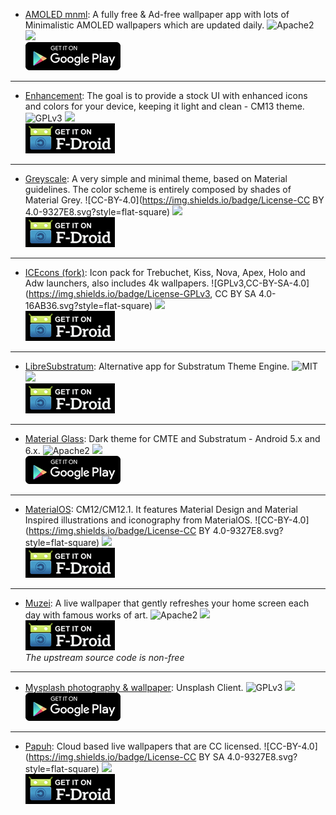 <!--
    Copyright (C)  2016-2017 PRIMOKORN.
    Permission is granted to copy, distribute and/or modify this document
    under the terms of the GNU Free Documentation License, Version 1.3
    or any later version published by the Free Software Foundation;
    with no Invariant Sections, no Front-Cover Texts, and no Back-Cover Texts.
    A copy of the license is included in the section entitled "GNU
    Free Documentation License".
-->

* [AMOLED mnml](https://forum.xda-developers.com/android/apps-games/app-amoled-mnml-free-minimalistic-t3593574): A fully free & Ad-free wallpaper app with lots of Minimalistic AMOLED wallpapers which are updated daily.
![Apache2](https://img.shields.io/badge/License-Apache%202.0-yellowgreen.svg?style=flat-square)
[![](https://img.shields.io/badge/Source-Github-lightgrey.svg?style=flat-square)](https://github.com/AlienCreature7/AMOLED-mnml-wallpaper-app)  
[![](Pictures/Google_Play.png)](https://play.google.com/store/apps/details?id=yasanq.amoledmnml.wallpapers)

***

* [Enhancement](https://f-droid.org/packages/com.primokorn.enhancement/): The goal is to provide a stock UI with enhanced icons and colors for your device, keeping it light and clean - CM13 theme.
![GPLv3](https://img.shields.io/badge/License-GPLv3-brightgreen.svg?style=flat-square)
[![](https://img.shields.io/badge/Source-GitLab-lightgrey.svg?style=flat-square)](https://gitlab.com/Primokorn/EnhancementTheme)  
[![](Pictures/F-Droid.png)](https://f-droid.org/packages/com.primokorn.enhancement/)

***

* [Greyscale](https://f-droid.org/packages/it.lucci.cm.greyscaletheme/): A very simple and minimal theme, based on Material guidelines. The color scheme is entirely composed by shades of Material Grey.
![CC-BY-4.0](https://img.shields.io/badge/License-CC BY 4.0-9327E8.svg?style=flat-square)
[![](https://img.shields.io/badge/Source-Github-lightgrey.svg?style=flat-square)](https://github.com/gabrielelucci/greyscale-cmte)  
[![](Pictures/F-Droid.png)](https://f-droid.org/packages/it.lucci.cm.greyscaletheme/)

***

* [ICEcons (fork)](https://f-droid.org/packages/com.dkanada.icecons/): Icon pack for Trebuchet, Kiss, Nova, Apex, Holo and Adw launchers, also includes 4k wallpapers.
![GPLv3,CC-BY-SA-4.0](https://img.shields.io/badge/License-GPLv3, CC BY SA 4.0-16AB36.svg?style=flat-square)
[![](https://img.shields.io/badge/Source-Github-lightgrey.svg?style=flat-square)](https://github.com/1C3/ICEcons)  
[![](Pictures/F-Droid.png)](https://f-droid.org/packages/com.dkanada.icecons/)

***

* [LibreSubstratum](https://f-droid.org/packages/com.jereksel.libresubstratum/): Alternative app for Substratum Theme Engine.
![MIT](https://img.shields.io/badge/License-MIT-orange.svg?style=flat-square)
[![](https://img.shields.io/badge/Source-Github-lightgrey.svg?style=flat-square)](https://github.com/jereksel/LibreSubstratum)  
[![](Pictures/F-Droid.png)](https://f-droid.org/packages/com.jereksel.libresubstratum/)

***

* [Material Glass](https://forum.xda-developers.com/google-nexus-5/themes-apps/theme-material-glass-t3005025): Dark theme for CMTE and Substratum - Android 5.x and 6.x.
![Apache2](https://img.shields.io/badge/License-Apache%202.0-yellowgreen.svg?style=flat-square)
[![](https://img.shields.io/badge/Source-Github-lightgrey.svg?style=flat-square)](https://github.com/asdfasdfvful/Material-Glass)  
[![](Pictures/Google_Play.png)](https://play.google.com/store/apps/details?id=com.pitchedapps.material.glass.free)

***

* [MaterialOS](https://f-droid.org/packages/com.materialos.cm.theme): CM12/CM12.1. It features Material Design and Material Inspired illustrations and iconography from MaterialOS.
![CC-BY-4.0](https://img.shields.io/badge/License-CC BY 4.0-9327E8.svg?style=flat-square)
[![](https://img.shields.io/badge/Source-Github-lightgrey.svg?style=flat-square)](https://github.com/materialos/CM12-Theme)  
[![](Pictures/F-Droid.png)](https://f-droid.org/packages/com.materialos.cm.theme)

***

* [Muzei](https://f-droid.org/packages/net.nurik.roman.muzei): A live wallpaper that gently refreshes your home screen each day with famous works of art.
![Apache2](https://img.shields.io/badge/License-Apache%202.0-yellowgreen.svg?style=flat-square)
[![](https://img.shields.io/badge/Source-Github-lightgrey.svg?style=flat-square)](https://github.com/romannurik/muzei)  
[![](Pictures/F-Droid.png)](https://f-droid.org/packages/net.nurik.roman.muzei)  
_The upstream source code is non-free_

***

* [Mysplash photography & wallpaper](https://play.google.com/store/apps/details?id=com.wangdaye.mysplash): Unsplash Client.
![GPLv3](https://img.shields.io/badge/License-GPLv3-brightgreen.svg?style=flat-square)
[![](https://img.shields.io/badge/Source-Github-lightgrey.svg?style=flat-square)](https://github.com/WangDaYeeeeee/Mysplash)  
[![](Pictures/Google_Play.png)](https://play.google.com/store/apps/details?id=com.wangdaye.mysplash)

***

* [Papuh](https://f-droid.org/packages/com.alexcruz.papuhwalls/): Cloud based live wallpapers that are CC licensed.
![CC-BY-4.0](https://img.shields.io/badge/License-CC BY SA 4.0-9327E8.svg?style=flat-square)
[![](https://img.shields.io/badge/Source-Github-lightgrey.svg?style=flat-square)](https://github.com/Papuh/PapuhWalls)  
[![](Pictures/F-Droid.png)](https://f-droid.org/packages/com.alexcruz.papuhwalls/)